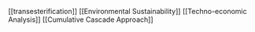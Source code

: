 [[transesterification]]
[[Environmental Sustainability]]
[[Techno-economic Analysis]]
[[Cumulative Cascade Approach]]
